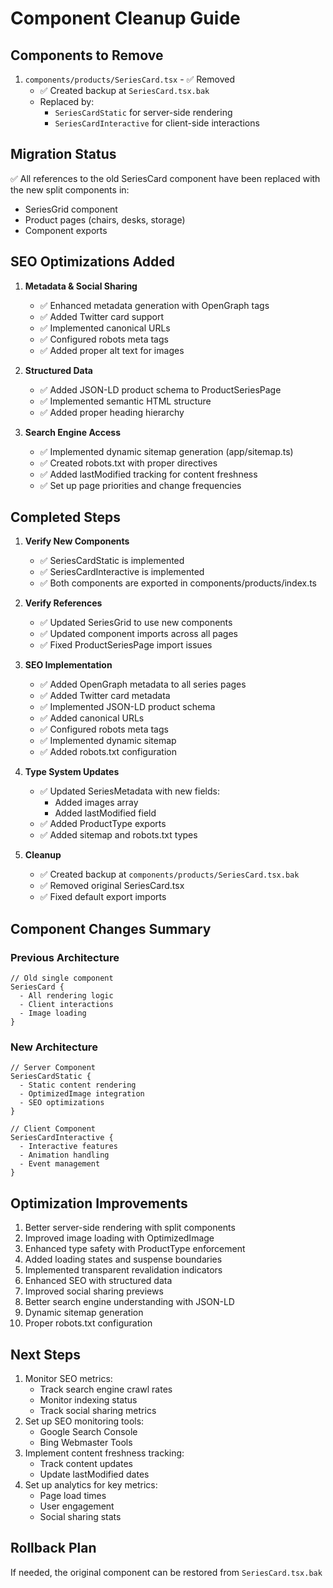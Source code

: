 # Component Cleanup Guide

## Components to Remove
1. `components/products/SeriesCard.tsx` - ✅ Removed
   - ✅ Created backup at `SeriesCard.tsx.bak`
   - Replaced by:
     - `SeriesCardStatic` for server-side rendering
     - `SeriesCardInteractive` for client-side interactions

## Migration Status
✅ All references to the old SeriesCard component have been replaced with the new split components in:
- SeriesGrid component
- Product pages (chairs, desks, storage)
- Component exports

## SEO Optimizations Added
1. **Metadata & Social Sharing**
   - ✅ Enhanced metadata generation with OpenGraph tags
   - ✅ Added Twitter card support
   - ✅ Implemented canonical URLs
   - ✅ Configured robots meta tags
   - ✅ Added proper alt text for images

2. **Structured Data**
   - ✅ Added JSON-LD product schema to ProductSeriesPage
   - ✅ Implemented semantic HTML structure
   - ✅ Added proper heading hierarchy

3. **Search Engine Access**
   - ✅ Implemented dynamic sitemap generation (app/sitemap.ts)
   - ✅ Created robots.txt with proper directives
   - ✅ Added lastModified tracking for content freshness
   - ✅ Set up page priorities and change frequencies

## Completed Steps
1. **Verify New Components**
   - ✅ SeriesCardStatic is implemented
   - ✅ SeriesCardInteractive is implemented
   - ✅ Both components are exported in components/products/index.ts

2. **Verify References**
   - ✅ Updated SeriesGrid to use new components
   - ✅ Updated component imports across all pages
   - ✅ Fixed ProductSeriesPage import issues

3. **SEO Implementation**
   - ✅ Added OpenGraph metadata to all series pages
   - ✅ Added Twitter card metadata
   - ✅ Implemented JSON-LD product schema
   - ✅ Added canonical URLs
   - ✅ Configured robots meta tags
   - ✅ Implemented dynamic sitemap
   - ✅ Added robots.txt configuration

4. **Type System Updates**
   - ✅ Updated SeriesMetadata with new fields:
     - Added images array
     - Added lastModified field
   - ✅ Added ProductType exports
   - ✅ Added sitemap and robots.txt types

5. **Cleanup**
   - ✅ Created backup at `components/products/SeriesCard.tsx.bak`
   - ✅ Removed original SeriesCard.tsx
   - ✅ Fixed default export imports

## Component Changes Summary

### Previous Architecture
```tsx
// Old single component
SeriesCard {
  - All rendering logic
  - Client interactions
  - Image loading
}
```

### New Architecture
```tsx
// Server Component
SeriesCardStatic {
  - Static content rendering
  - OptimizedImage integration
  - SEO optimizations
}

// Client Component
SeriesCardInteractive {
  - Interactive features
  - Animation handling
  - Event management
}
```

## Optimization Improvements
1. Better server-side rendering with split components
2. Improved image loading with OptimizedImage
3. Enhanced type safety with ProductType enforcement
4. Added loading states and suspense boundaries
5. Implemented transparent revalidation indicators
6. Enhanced SEO with structured data
7. Improved social sharing previews
8. Better search engine understanding with JSON-LD
9. Dynamic sitemap generation
10. Proper robots.txt configuration

## Next Steps
1. Monitor SEO metrics:
   - Track search engine crawl rates
   - Monitor indexing status
   - Track social sharing metrics
2. Set up SEO monitoring tools:
   - Google Search Console
   - Bing Webmaster Tools
3. Implement content freshness tracking:
   - Track content updates
   - Update lastModified dates
4. Set up analytics for key metrics:
   - Page load times
   - User engagement
   - Social sharing stats

## Rollback Plan
If needed, the original component can be restored from `SeriesCard.tsx.bak`
